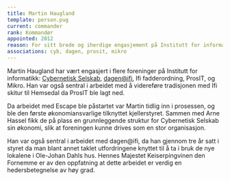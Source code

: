 ```yaml
---
title: Martin Haugland
template: person.pug
current: commander
rank: Kommandør
appointed: 2012
reason: For sitt brede og iherdige engasjement på Institutt for informatikk tildeles Martin Haugland graden Kommandør av Hennes Majestet Keiserpingvinen den Fornemmes orden.
associations: cyb, dagen, prosit, mikro
---
```


Martin Haugland har vært engasjert i flere foreninger på Institutt for informatikk: [Cybernetisk Selskab](http://cyb.no/), [dagen@ifi](http://dagen.at.ifi.uio.no/), Ifi fadderordning, ProsIT, og Mikro. Han var også sentral i arbeidet med å videreføre tradisjonen med Ifi skitur til Hemsedal da ProsIT ble lagt ned.

Da arbeidet med Escape ble påstartet var Martin tidlig inn i prosessen, og ble den første økonomiansvarlige tilknyttet kjellerstyret. Sammen med Arne Hassel fikk de på plass en grunnleggende struktur for Cybernetisk Selskab sin økonomi, slik at foreningen kunne drives som en stor organisasjon.

Han var også sentral i arbeidet med dagen@ifi, da han gjennom tre år satt i styret da man blant annet taklet utfordringene knyttet til å ta i bruk de nye lokalene i Ole-Johan Dahls hus. Hennes Majestet Keiserpingvinen den Fornemme er av den oppfatning at dette arbeidet er verdig en hedersbetegnelse av høy grad.
